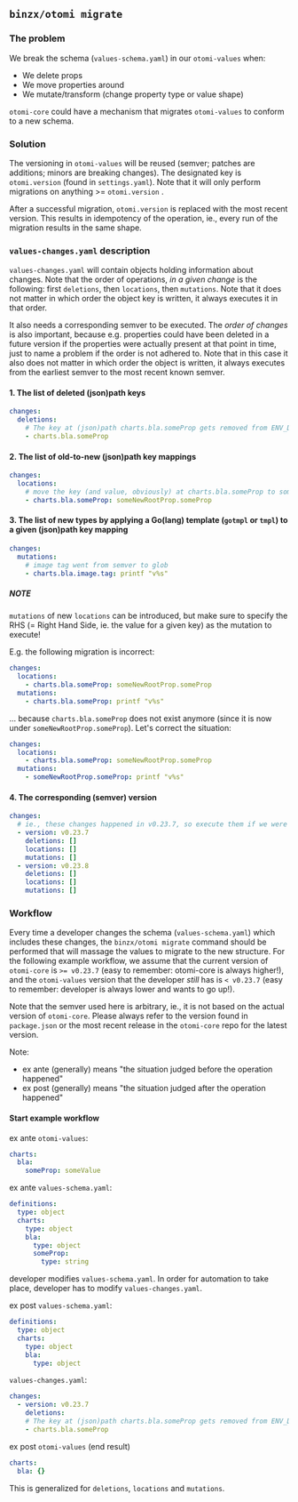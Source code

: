 ## `binzx/otomi migrate`

### The problem

We break the schema (`values-schema.yaml`) in our `otomi-values` when:

- We delete props
- We move properties around
- We mutate/transform (change property type or value shape)

`otomi-core` could have a mechanism that migrates `otomi-values` to conform to a new schema.

### Solution

The versioning in `otomi-values` will be reused (semver; patches are additions; minors are breaking changes). The designated key is `otomi.version` (found in `settings.yaml`). Note that it will only perform migrations on anything >= `otomi.version` . 

After a successful migration, `otomi.version` is replaced with the most recent version. This results in idempotency of the operation, ie., every run of the migration results in the same shape.

### `values-changes.yaml` description

`values-changes.yaml` will contain objects holding information about changes. Note that the order of operations, _in a given change_ is the following: first `deletions`, then `locations`, then `mutations`. Note that it does not matter in which order the object key is written, it always executes it in that order. 

It also needs a corresponding semver to be executed. The _order of changes_ is also important, because e.g. properties could have been deleted in a future version if the properties were actually present at that point in time, just to name a problem if the order is not adhered to. Note that in this case it also does not matter in which order the object is written, it always executes from the earliest semver to the most recent known semver.

#### 1. The list of deleted (json)path keys

```yaml
changes:
  deletions: 
    # The key at (json)path charts.bla.someProp gets removed from ENV_DIR
    - charts.bla.someProp 
```

#### 2. The list of old-to-new (json)path key mappings

```yaml
changes:
  locations:
    # move the key (and value, obviously) at charts.bla.someProp to someNewRootProp.someProp
    - charts.bla.someProp: someNewRootProp.someProp 
```

#### 3. The list of new types by applying a Go(lang) template (`gotmpl` or `tmpl`) to a given (json)path key mapping

```yaml
changes:
  mutations:
    # image tag went from semver to glob
    - charts.bla.image.tag: printf "v%s"
```

##### NOTE 

`mutations` of new `locations` can be introduced, but make sure to specify the RHS (= Right Hand Side, ie. the value for a given key) as the mutation to execute! 

E.g. the following migration is incorrect:

```yaml
changes:
  locations:
    - charts.bla.someProp: someNewRootProp.someProp
  mutations:
    - charts.bla.someProp: printf "v%s"
```

... because `charts.bla.someProp` does not exist anymore (since it is now under `someNewRootProp.someProp`). Let's correct the situation:

```yaml
changes:
  locations:
    - charts.bla.someProp: someNewRootProp.someProp
  mutations:
    - someNewRootProp.someProp: printf "v%s"
```

#### 4. The corresponding (semver) version



```yaml
changes:
  # ie., these changes happened in v0.23.7, so execute them if we were in e.g. v0.23.6, v0.22.0, etc., but not v0.23.8, v0.24.0, v1.0.0, etc.
  - version: v0.23.7 
    deletions: []
    locations: []
    mutations: []
  - version: v0.23.8
    deletions: []
    locations: []
    mutations: []
```

### Workflow

Every time a developer changes the schema (`values-schema.yaml`) which includes these changes, the `binzx/otomi migrate` command should be performed that will massage the values to migrate to the new structure. For the following example workflow, we assume that the current version of `otomi-core` is `>= v0.23.7` (easy to remember: otomi-core is always higher!), and the `otomi-values` version that the developer *still* has is `< v0.23.7` (easy to remember: developer is always lower and wants to go up!). 

Note that the semver used here is arbitrary, ie., it is not based on the actual version of `otomi-core`. Please always refer to the version found in `package.json` or the most recent release in the `otomi-core` repo for the latest version.

Note:
- ex ante (generally) means "the situation judged before the operation happened"
- ex post (generally) means "the situation judged after the operation happened"

#### Start example workflow

ex ante `otomi-values`:

```yaml
charts:
  bla:
    someProp: someValue
```

ex ante `values-schema.yaml`:

```yaml
definitions:
  type: object
  charts:
    type: object
    bla:
      type: object
      someProp:
        type: string
```

developer modifies `values-schema.yaml`. In order for automation to take place, developer has to modify `values-changes.yaml`.

ex post `values-schema.yaml`:

```yaml
definitions:
  type: object
  charts:
    type: object
    bla:
      type: object
```

`values-changes.yaml`:

```yaml
changes:
  - version: v0.23.7
    deletions: 
    # The key at (json)path charts.bla.someProp gets removed from ENV_DIR
    - charts.bla.someProp 
```

ex post `otomi-values` (end result)

```yaml
charts:
  bla: {}
```

This is generalized for `deletions`, `locations` and `mutations`. 
